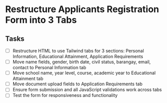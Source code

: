 # Restructure Applicants Registration Form into 3 Tabs

## Tasks
- [ ] Restructure HTML to use Tailwind tabs for 3 sections: Personal Information, Educational Attainment, Application Requirements
- [ ] Move name fields, gender, birth date, civil status, barangay, email, contact to Personal Information tab
- [ ] Move school name, year level, course, academic year to Educational Attainment tab
- [ ] Move document upload fields to Application Requirements tab
- [ ] Ensure form submission and all JavaScript validations work across tabs
- [ ] Test the form for responsiveness and functionality

